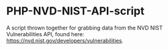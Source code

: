# PHP-NVD-NIST-API-script
A script thrown together for grabbing data from the NVD NIST Vulnerabilities API, found here: https://nvd.nist.gov/developers/vulnerabilities.
